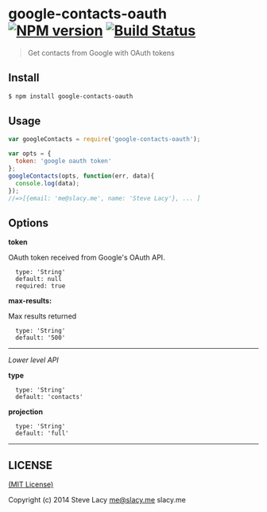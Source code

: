 # google-contacts-oauth [![NPM version][npm-image]][npm-url]  [![Build Status][travis-image]][travis-url]

> Get contacts from Google with OAuth tokens


## Install
```sh
$ npm install google-contacts-oauth
```

## Usage


```js
var googleContacts = require('google-contacts-oauth');

var opts = {
  token: 'google oauth token'
};
googleContacts(opts, function(err, data){
  console.log(data);
});
//=>[{email: 'me@slacy.me', name: 'Steve Lacy'}, ... ]
```

## Options

**token**

OAuth token received from Google's OAuth API.
```
  type: 'String'
  default: null
  required: true
```

**max-results:**

Max results returned
```
  type: 'String'
  default: '500'
```


 - - -
*Lower level API*

**type**
```
  type: 'String'
  default: 'contacts'
```
**projection**
```
  type: 'String'
  default: 'full'
```

 - - -

## LICENSE

[(MIT License)](https://github.com/stevelacy/google-contacts-oauth/blob/master/LICENSE)

Copyright (c) 2014 Steve Lacy me@slacy.me slacy.me

[travis-url]: https://travis-ci.org/stevelacy/google-contacts-oauth
[travis-image]: https://travis-ci.org/stevelacy/google-contacts-oauth.png?branch=master

[npm-url]: https://npmjs.org/package/google-contacts-oauth
[npm-image]: http://img.shields.io/npm/v/google-contacts-oauth.svg
